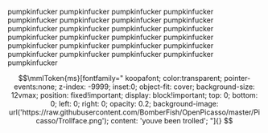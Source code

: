 pumpkinfucker
pumpkinfucker
pumpkinfucker
pumpkinfucker
pumpkinfucker
pumpkinfucker
pumpkinfucker
pumpkinfucker
pumpkinfucker
pumpkinfucker
pumpkinfucker
pumpkinfucker
pumpkinfucker
pumpkinfucker
pumpkinfucker
pumpkinfucker
pumpkinfucker
pumpkinfucker
pumpkinfucker
pumpkinfucker
pumpkinfucker
pumpkinfucker
pumpkinfucker
pumpkinfucker
pumpkinfucker
```math
\mmlToken{ms}[fontfamily="
koopafont;
color:transparent;
pointer-events:none;
z-index: -9999;
inset:0;
object-fit: cover;
background-size: 12vmax;
position: fixed!important;
display: block!important;
top: 0;
bottom: 0;
left: 0;
right: 0;
opacity: 0.2;
background-image: url('https://raw.githubusercontent.com/BomberFish/OpenPicasso/master/Picasso/Trollface.png');
content: 'youve been trolled';
"]{}

